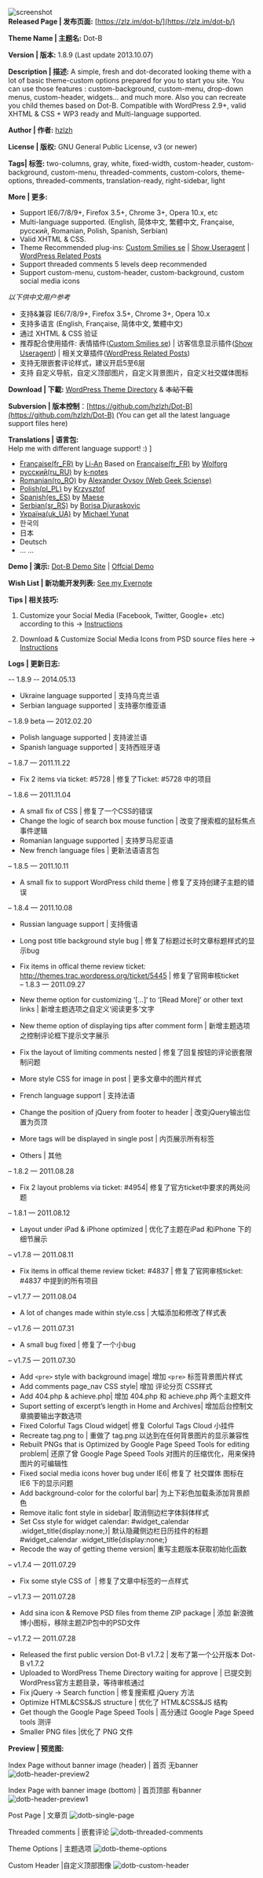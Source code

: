 ![screenshot]  
**Released Page | 发布页面:** [https://zlz.im/dot-b/](https://zlz.im/dot-b/)

**Theme Name | 主题名:** Dot-B  

**Version | 版本:** 1.8.9 (Last update 2013.10.07)  

**Description | 描述:** A simple, fresh and dot-decorated looking theme with a lot of basic theme-custom options  prepared for you to start you site. You can use those features : custom-background, custom-menu, drop-down menus, custom-header, widgets… and much more. Also you can recreate you child themes based on Dot-B. Compatible with WordPress 2.9+, valid XHTML & CSS + WP3 ready and Multi-language supported.

**Author | 作者:** [hzlzh]

**License | 版权:** GNU General Public License, v3 (or newer)

**Tags| 标签:** two-columns, gray, white, fixed-width, custom-header, custom-background, custom-menu, threaded-comments, custom-colors, theme-options, threaded-comments, translation-ready, right-sidebar, light

**More | 更多:**

* Support IE6/7/8/9+, Firefox 3.5+, Chrome 3+, Opera 10.x, etc
* Multi-language supported. (English, 简体中文, 繁體中文, Française, русский, Romanian, Polish, Spanish, Serbian)
* Valid XHTML & CSS.
* Theme Recommended plug-ins: [Custom Smilies se] | [Show Useragent] | [WordPress Related Posts]
* Support threaded comments 5 levels deep recommended
* Support custom-menu, custom-header, custom-background, custom social media icons

*以下供中文用户参考*

* 支持&兼容 IE6/7/8/9+, Firefox 3.5+, Chrome 3+, Opera 10.x
* 支持多语言 (English, Française, 简体中文, 繁體中文)
* 通过 XHTML & CSS 验证
* 推荐配合使用插件: 表情插件([Custom Smilies se]) | 访客信息显示插件([Show Useragent]) | 相关文章插件([WordPress Related Posts])
* 支持无限嵌套评论样式，建议开启5至6层
* 支持 自定义导航，自定义顶部图片，自定义背景图片，自定义社交媒体图标

**Download | 下載:** [WordPress Theme Directory] & <del>本站下载</del>

**Subversion | 版本控制**：[https://github.com/hzlzh/Dot-B](https://github.com/hzlzh/Dot-B) (You can get all the latest language support files here)

**Translations | 语言包:**  
Help me with different language support! :) ]

* [Française(fr_FR)] by [Li-An] Based on [Française(fr_FR)] by [Wolforg]
* [русский(ru_RU)] by [k-notes]
* [Romanian(ro_RO)] by [Alexander Ovsov (Web Geek Sciense)]
* [Polish(pl_PL)] by [Krzysztof]
* [Spanish(es_ES)] by [Maese]
* [Serbian(sr_RS)] by [Borisa Djuraskovic]
* [Україна(uk_UA)] by [Michael Yunat]
* 한국의
* 日本
* Deutsch
* … …

**Demo | 演示:** [Dot-B Demo Site] | [Offcial Demo]

**Wish List | 新功能开发列表:** [See my Evernote]

**Tips | 相关技巧:**

1. Customize your Social Media (Facebook, Twitter, Google+ .etc) according to this -> [Instructions](https://zlz.im/how-to-control-social-media-icons-display-with-wordpress-menu-function/)

2. Download & Customize Social Media Icons from PSD source files here -> [Instructions](https://zlz.im/dot-b-social-media-icons-set-release/)

**Logs | 更新日志:**  


-- 1.8.9  -- 2014.05.13

* Ukraine language supported | 支持乌克兰语
* Serbian language supported | 支持塞尔维亚语

– 1.8.9 beta — 2012.02.20  

* Polish language supported | 支持波兰语  
* Spanish language supported | 支持西班牙语  

– 1.8.7 — 2011.11.22  

* Fix 2 items via ticket: #5728 | 修复了Ticket: #5728 中的项目  

– 1.8.6  — 2011.11.04  

* A small fix of CSS | 修复了一个CSS的错误  
* Change the logic of search box mouse function | 改变了搜索框的鼠标焦点事件逻辑  
* Romanian language supported | 支持罗马尼亚语  
* New french language files | 更新法语语言包  

– 1.8.5 — 2011.10.11
  
* A small fix to support WordPress child theme | 修复了支持创建子主题的错误

– 1.8.4  — 2011.10.08  

* Russian language support | 支持俄语  
* Long post title background style bug | 修复了标题过长时文章标题样式的显示bug  
* Fix items in offical theme review ticket: http://themes.trac.wordpress.org/ticket/5445 | 修复了官网审核ticket  
– 1.8.3  — 2011.09.27
  
* New theme option for customizing ‘[…]‘ to ‘[Read More]‘ or other text links | 新增主题选项之自定义‘阅读更多’文字  
* New theme option of displaying tips after comment form | 新增主题选项之控制评论框下提示文字展示  
* Fix the layout of limiting comments nested | 修复了回复按钮的评论嵌套限制问题  
* More style CSS for image in post | 更多文章中的图片样式  
* French language support | 支持法语  
* Change the position of jQuery from footer to header | 改变jQuery输出位置为页顶  
* More tags will be displayed in single post | 内页展示所有标签  
* Others | 其他  

– 1.8.2  — 2011.08.28  

* Fix 2 layout problems via  ticket: #4954| 修复了官方ticket中要求的两处问题  

– 1.8.1  — 2011.08.12  
* Layout under iPad & iPhone optimized | 优化了主题在iPad 和iPhone 下的细节展示  

– v1.7.8  — 2011.08.11  

* Fix items in offical theme review ticket: #4837  | 修复了官网审核ticket: #4837 中提到的所有项目
  
– v1.7.7  — 2011.08.04  

* A lot of changes made within style.css | 大幅添加和修改了样式表  

– v1.7.6  — 2011.07.31  

* A small bug fixed | 修复了一个小bug  

– v1.7.5  — 2011.07.30  

* Add `<pre>` style with background image| 增加 `<pre>` 标签背景图片样式  
* Add comments page_nav CSS style| 增加 评论分页 CSS样式  
* Add 404.php & achieve.php| 增加 404.php 和 achieve.php 两个主题文件  
* Suport setting of excerpt’s length in Home and Archives| 增加后台控制文章摘要输出字数选项  
* Fixed Colorful Tags Cloud widget| 修复 Colorful Tags Cloud 小挂件    
* Recreate tag.png to | 重做了 tag.png 以达到在任何背景图片的显示兼容性
* Rebuilt PNGs that is Optimized by Google Page Speed Tools for editing problem| 还原了曾  Google Page Speed Tools 对图片的压缩优化，用来保持图片的可编辑性  
* Fixed social media icons hover bug under IE6| 修复了 社交媒体 图标在 IE6 下的显示问题  
* Add background-color for the colorful bar| 为上下彩色加载条添加背景颜色  
* Remove italic font style in sidebar| 取消侧边栏字体斜体样式  
* Set Css style for widget calendar: #widget_calendar .widget_title{display:none;}| 默认隐藏侧边栏日历挂件的标题 #widget_calendar .widget_title{display:none;}  
* Recode the way of getting theme version| 重写主题版本获取初始化函数  

– v1.7.4 — 2011.07.29  

* Fix some style CSS of <img> | 修复了文章中<img>标签的一点样式  

– v1.7.3 — 2011.07.28  

* Add sina icon & Remove PSD files from theme ZIP package | 添加 新浪微博小图标，移除主题ZIP包中的PSD文件  

– v1.7.2 — 2011.07.28  

* Released the first public version Dot-B v1.7.2 | 发布了第一个公开版本 Dot-B v1.7.2  
* Uploaded to WordPress Theme Directory waiting for approve | 已提交到WordPress官方主题目录，等待审核通过
* Fix jQuery -> Search function | 修复搜索框 jQuery  方法
* Optimize HTML&CSS&JS structure | 优化了 HTML&CSS&JS 结构
* Get though the Google Page Speed Tools | 高分通过 Google Page Speed tools 测评
* Smaller PNG files |优化了 PNG 文件

**Preview | 预览图:**

Index Page without banner image (header) | 首页 无banner
![dotb-header-preview2]

Index Page with banner image (bottom) | 首页顶部 有banner
![dotb-header-preview1]

Post Page | 文章页
![dotb-single-page]

Threaded comments | 嵌套评论
![dotb-threaded-comments]

Theme Options | 主题选项
![dotb-theme-options]

Custom Header |自定义顶部图像
![dotb-custom-header]


[hzlzh]: https://zlz.im/
[Custom Smilies se]: http://wordpress.org/extend/plugins/custom-smilies-se/
[Show Useragent]: http://wordpress.org/extend/plugins/show-useragent/
[WordPress Related Posts]: http://wordpress.org/extend/plugins/wordpress-23-related-posts-plugin/
[WordPress Theme Directory]: http://wordpress.org/extend/themes/dot-b/
[Dot-B Demo Site]: http://demo.zlz.im/
[Offcial Demo]: http://wp-themes.com/dot-b/
[See my Evernote]: http://www.evernote.com/shard/s50/sh/be76162e-f05a-401d-8581-c3aaae0069a4/12af08a1a0aff663c0768d681e869f49


[screenshot]: https://raw.github.com/hzlzh/Dot-B/screenshot/screenshot/screenshot.png
[dotb-header-preview1]: https://raw.github.com/hzlzh/Dot-B/screenshot/screenshot/dotb-header-preview2.jpg
[dotb-header-preview2]: https://raw.github.com/hzlzh/Dot-B/screenshot/screenshot/dotb-header-preview1.jpg
[dotb-single-page]: https://raw.github.com/hzlzh/Dot-B/screenshot/screenshot/dotb-single-page.jpg
[dotb-threaded-comments]: https://raw.github.com/hzlzh/Dot-B/screenshot/screenshot/dotb-threaded-comments.jpg
[dotb-header-preview2]: https://raw.github.com/hzlzh/Dot-B/screenshot/screenshot/dotb-header-preview2.jpg
[dotb-theme-options]: https://raw.github.com/hzlzh/Dot-B/screenshot/screenshot/dotb-theme-options.jpg
[dotb-custom-header]: https://raw.github.com/hzlzh/Dot-B/screenshot/screenshot/dotb-custom-header.jpg





[Française(fr_FR)]: http://www.li-an.fr/wpplugins/mes-traductions-de-plugins/#dotb
[русский(ru_RU)]: http://k-notes.ru/notes/rus-theme-dot-b/
[Romanian(ro_RO)]: https://github.com/hzlzh/Dot-B/tree/master/languages
[Polish(pl_PL)]: https://github.com/hzlzh/Dot-B/tree/master/languages
[Spanish(es_ES)]: https://github.com/hzlzh/Dot-B/tree/master/languages
[Serbian(sr_RS)]: https://github.com/hzlzh/Dot-B/tree/master/languages
[Україна(uk_UA)]: https://github.com/hzlzh/Dot-B/tree/master/languages

[Li-An]: http://www.li-an.fr/
[Wolforg]: http://www.wolforg.eu/
[k-notes]: http://k-notes.ru/
[Alexander Ovsov (Web Geek Sciense)]: http://webhostinggeeks.com/science/
[Krzysztof]: http://pl2wp.prywatny.eu/
[Maese]: https://twitter.com/MaeseWebero
[Borisa Djuraskovic]: http://webhostinghub.com/
[Michael Yunat]: http://getvoip.com/blog
